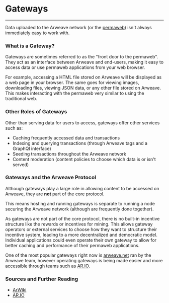 # Gateways

---

Data uploaded to the Arweave network (or the [permaweb](https://cookbook.arweave.dev/concepts/permaweb.html)) isn't always immediately easy to work with.

### What is a Gateway?

Gateways are sometimes referred to as the "front door to the permaweb". They act as an interface between Arweave and end-users, making it easy to access data or use permaweb applications from your web browser.

For example, accessing a HTML file stored on Arweave will be displayed as a web page in your browser. The same goes for viewing images, downloading files, viewing JSON data, or any other file stored on Arweave. This makes interacting with the permaweb very similar to using the traditional web. 

### Other Roles of Gateways

Other than serving data for users to access, gateways offer other services such as:

- Caching frequently accessed data and transactions
- Indexing and querying transactions (through Arweave tags and a GraphQl interface)
- Seeding transactions throughout the Arweave network
- Content moderation (content policies to choose which data is or isn't served)


### Gateways and the Arweave Protocol

Although gateways play a large role in allowing content to be accessed on Arweave, they are **not** part of the core protocol.

This means hosting and running gateways is separate to running a node securing the Arweave network (although are frequently done together).

As gateways are not part of the core protocol, there is no built-in incentive structure like the rewards or incentives for mining. This allows gateway operators or external services to choose how they want to structure their incentive system, leading to a more decentralized and democratic model. Individual applications could even operate their own gateway to allow for better caching and performance of their permaweb applications.

One of the most popular gateways right now is [arweave.net](https://arweave.net/) ran by the Arweave team, however operating gateways is being made easier and more accessible through teams such as [AR.IO](https://ar.io/).

### Sources and Further Reading

- [ArWiki](https://arwiki.wiki/#/en/gateways)
- [AR.IO](https://ar.io/)